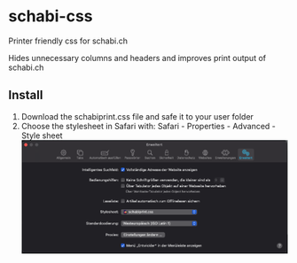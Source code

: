 # schabi-css
Printer friendly css for schabi.ch

Hides unnecessary columns and headers and improves print output of schabi.ch

## Install
1. Download the schabiprint.css file and safe it to your user folder
2. Choose the stylesheet in Safari with: Safari - Properties - Advanced - Style sheet
   ![Safari](images/safari.png)
